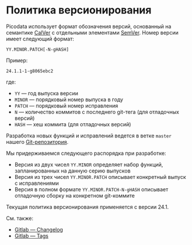 # Политика версионирования

Picodata использует формат обозначения версий, основанный на семантике
[CalVer](https://calver.org/) с отдельными элементами
[SemVer](https://semver.org/lang/ru/). Номер версии
имеет следующий формат:

```plain
YY.MINOR.PATCH[-N-gHASH]
```

Пример:

```plain
24.1.1-1-g8065ebc2
```

где:

- `YY` — год выпуска версии
- `MINOR` — порядковый номер выпуска в году
- `PATCH` — порядковый номер исправления
- `N` — количество коммитов с последнего git-тега (для отладочных версий)
- `HASH` — хеш коммита (для отладочных версий)

Разработка новых функций и исправлений ведется в ветке `master` нашего
[Git-репозитория](https://git.picodata.io/core/picodata/-/tree/master).

Мы придерживаемся следующего распорядка при разработке:

- Версия из двух чисел `YY.MINOR` определяет набор функций,
  запланированных на данную серию выпусков
- Версия из трех чисел `YY.MINOR.PATCH` описывает конкретный выпуск с
  исправлениями
- Версия в полном формате `YY.MINOR.PATCH-N-gHASH` описывает отладочную
  сборку на конкретном git-коммите

Текущая политика версионирования применяется с версии 24.1.

См. также:

- [Gitlab — Changelog](https://git.picodata.io/core/picodata/-/blob/master/CHANGELOG.md)
- [Gitlab — Tags](https://git.picodata.io/core/picodata/-/tags)
